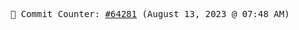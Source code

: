 <p align="center">
    <samp>
        📮 Commit Counter: <a href="https://github.com/Javascript-void0/Javascript-void0/commits/main">#64281</a> (August 13, 2023 @ 07:48 AM)
    </samp>
</p>